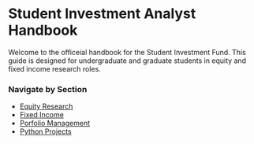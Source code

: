 # Student Investment Analyst Handbook

Welcome to the officeial handbook for the Student Investment Fund. This guide is designed for undergraduate and graduate students in equity and fixed income research roles.

### Navigate by Section
- [Equity Research](equity/)
- [Fixed Income](fixed-income/)
- [Porfolio Management](porfolio-management/)
- [Python Projects](python-projects/)

